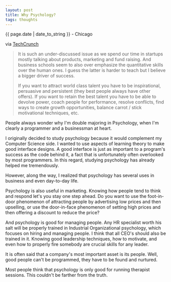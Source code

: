 ```yaml
---
layout: post
title: Why Psychology?
tags: thoughts
---
```


<p class="meta">{{ page.date | date_to_string }} - Chicago</p>

<p>via <a href="http://techcrunch.com/2010/09/06/my-life-as-a-ceo/">TechCrunch</a></p>
<blockquote>
<p>It is such an under-discussed issue as we spend our time in startups mostly talking about products, marketing and fund raising. And business schools seem to also over emphasize the quantitative skills over the human ones. I guess the latter is harder to teach but I believe a bigger driver of success.</p>
<p>If you want to attract world class talent you have to be inspirational, persuasive and persistent (they best people always have other offers). If you want to retain the best talent you have to be able to devolve power, coach people for performance, resolve conflicts, find ways to create growth opportunities, balance carrot / stick motivational techniques, etc.</p>
</blockquote>
<p>People always wonder why I'm double majoring in Psychology, when I'm clearly a programmer and a businessman at heart.</p>
<p>I originally decided to study psychology because it would complement my Computer Science side. I wanted to use aspects of learning theory to make good interface designs. A good interface is just as important to a program's success as the code behind it, a fact that is unfortunately often overlooked by most programmers. In this regard, studying psychology has already helped me tremendously.</p>
<p>However, along the way, I realized that psychology has several uses in business and even day-to-day life.</p>
<p>Psychology is also useful in marketing. Knowing how people tend to think and respond let's you stay one step ahead. Do you want to use the foot-in-door phenomenon of attracting people by advertising low prices and then upselling, or use the door-in-face phenomenon of setting high prices and then offering a discount to reduce the price?</p>
<p>And psychology is good for managing people. Any HR specialist worth his salt will be properly trained in Industrial Organizational psychology, which focuses on hiring and managing people. I think that all CEO's should also be trained in it. Knowing good leadership techniques, how to motivate, and even how to properly fire somebody are crucial skills for any leader.</p>
<p>It is often said that a company's most important asset is its people. Well, good people can't be programmed, they have to be found and nurtured.</p>
<p>Most people think that psychology is only good for running therapist sessions. This couldn't be farther from the truth.</p>